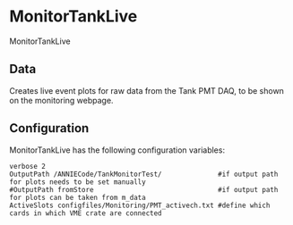 # MonitorTankLive

MonitorTankLive

## Data

Creates live event plots for raw data from the Tank PMT DAQ, to be shown on the monitoring webpage. 

## Configuration

MonitorTankLive has the following configuration variables:

```
verbose 2
OutputPath /ANNIECode/TankMonitorTest/              #if output path for plots needs to be set manually
#OutputPath fromStore                               #if output path for plots can be taken from m_data
ActiveSlots configfiles/Monitoring/PMT_activech.txt #define which cards in which VME crate are connected
```
